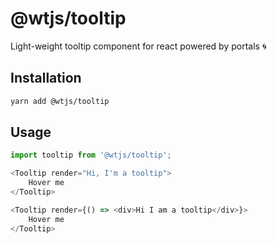 # @wtjs/tooltip

Light-weight tooltip component for react powered by portals 🌀

## Installation

```bash
yarn add @wtjs/tooltip
```

## Usage

```js
import tooltip from '@wtjs/tooltip';

<Tooltip render="Hi, I'm a tooltip">
    Hover me
</Tooltip>

<Tooltip render={() => <div>Hi I am a tooltip</div>}>
    Hover me
</Tooltip>
```
